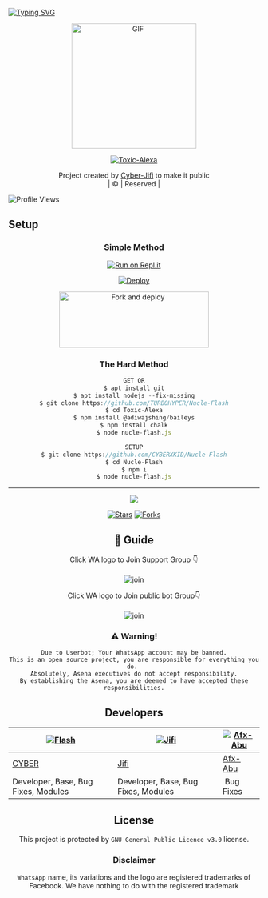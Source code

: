 [![Typing SVG](https://readme-typing-svg.herokuapp.com?font=Frutiger&color=%2336BCF7&size=32&lines=WELCOME+TO+NUCLE-FLASH;THIS+BOT+MADE+BY+CYBERKID+%26+JIFI)](https://git.io/typing-svg)
<div align="center">
        <img src="https://telegra.ph/file/f6ec3d3d845a1e3dcce39.jpg" alt="GIF" width="250" height="250"/>
</p>

<a href="#"><img title="Toxic-Alexa" src="https://img.shields.io/badge/Toxic-Alexa-green?colorA=%23ff0000&colorB=%23017e40&style=for-the-badge"></a>
</p>
  <p align="center">
</p>
</div>
<p align="center">
Project created by <a href="https://github.com/CYBERXKID">Cyber-Jifi</a> to make it public
    <br>
       | © |
        Reserved |
    <br> 
</p>

![Profile Views](https://hits.seeyoufarm.com/api/count/incr/badge.svg?url=https://github.com/CYBERXKID/Nucle-Flash&title=Nucle-Flash%20Views)

## Setup
<div align="center">

  ### Simple Method
 
[![Run on Repl.it](https://repl.it/badge/github/quiec/whatsAlfa)](https://replit.com/@TURBOHYPER/Toxic-Alexa?v=1)

[![Deploy](https://www.herokucdn.com/deploy/button.svg)](https://heroku.com/deploy?template=https://github.com/CYBERXKID/Nucle-Flash) 
        
<a href="https://github.com/CYBERXKID/Nucle-Flash/fork"><img align="center" src="https://i.imgur.com/nfRl7cd.jpeg" alt="Fork and deploy" height="112" width="300" /></a>
<br>
   
 
### The Hard Method
```js
GET QR
$ apt install git
$ apt install nodejs --fix-missing
$ git clone https://github.com/TURBOHYPER/Nucle-Flash
$ cd Toxic-Alexa
$ npm install @adiwajshing/baileys
$ npm install chalk
$ node nucle-flash.js
```
      
```js
SETUP
$ git clone https://github.com/CYBERXKID/Nucle-Flash
$ cd Nucle-Flash
$ npm i
$ node nucle-flash.js
```

----

  <p align="center">
  <a href="https://github.com/CYBERXKID/Nucle-Flash">
    
<a href="https://github.com/CYBERXKID/followers">
<img src="https://img.shields.io/github/repo-size/farhan-dqz/Julie-Mwol?color=green&label=Repo%20total%20size&style=plastic">
<p align="center">
<a href="https://github.com/CYBERXKID/Nucle-Flash/followers"
<img title="Followers" src="https://img.shields.io/github/followers/NUCLEFLASH?color=blue&style=flat-square"></a>
<a href="https://github.com/CYBERXKID/Nucle-Flash/stargazers/"><img title="Stars" src="https://img.shields.io/github/stars/CYBERXKID/Nucle-Flash?color=blue&style=flat-trangle"></a>
<a href="https://github.com/CYBERXKID/Nucle-Flash/network/members"><img title="Forks" src="https://img.shields.io/github/forks/CYBERXKID/Nucle-Flash?color=blue&style=flat-trangle"></a>
</p>

## 📢 Guide
Click WA logo to Join Support Group 👇
    <br>
<br>
  [![join](https://github.com/Alien-alfa/PublicBot/blob/main/wlogo.svg.png)](https://chat.whatsapp.com/LWjJ4tu2qe9BWQZ1JzRZgp)
  <div align="center">


Click WA logo to Join public bot Group👇
    <br>
<br>
  [![join](https://github.com/Alien-alfa/PublicBot/blob/main/wlogo.svg.png)](https://chat.whatsapp.com/LWjJ4tu2qe9BWQZ1JzRZgp)
  <div align="center">

  </div>


### ⚠️ Warning! 
```
Due to Userbot; Your WhatsApp account may be banned.
This is an open source project, you are responsible for everything you do. 
Absolutely, Asena executives do not accept responsibility.
By establishing the Asena, you are deemed to have accepted these responsibilities.
```
          
## Developers
  <div align="center">
    
  [![Flash](https://github.com/CYBERXKID.png?size=100)](https://github.com/CYBERKID) | [![Jifi](https://github.com/MD-JIFI.png?size=100)](https://github.com/MD-JIFI) | [![Afx-Abu](https://github.com/Afx-Abu.png?size=100)](https://github.com/Afx-Abu) 
----|----|----
[CYBER](https://github.com/CYBERXKID) | [Jifi](https://github.com/MD-JIFI) | [Afx-Abu](https://github.com/Afx-Abu) 
Developer, Base, Bug Fixes, Modules| Developer, Base, Bug Fixes, Modules |  Bug Fixes
  </div>
    
    


## License
This project is protected by `GNU General Public Licence v3.0` license.

### Disclaimer
`WhatsApp` name, its variations and the logo are registered trademarks of Facebook. We have nothing to do with the registered trademark
